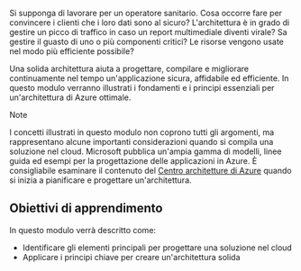 Si supponga di lavorare per un operatore sanitario. Cosa occorre fare per convincere i clienti che i loro dati sono al sicuro? L'architettura è in grado di gestire un picco di traffico in caso un report multimediale diventi virale? Sa gestire il guasto di uno o più componenti critici? Le risorse vengono usate nel modo più efficiente possibile?

Una solida architettura aiuta a progettare, compilare e migliorare continuamente nel tempo un'applicazione sicura, affidabile ed efficiente. In questo modulo verranno illustrati i fondamenti e i principi essenziali per un'architettura di Azure ottimale.

> [!NOTE]
> I concetti illustrati in questo modulo non coprono tutti gli argomenti, ma rappresentano alcune importanti considerazioni quando si compila una soluzione nel cloud. Microsoft pubblica un'ampia gamma di modelli, linee guida ed esempi per la progettazione delle applicazioni in Azure. È consigliabile esaminare il contenuto del [Centro architetture di Azure](https://docs.microsoft.com/azure/architecture/) quando si inizia a pianificare e progettare un'architettura.

## <a name="learning-objectives"></a>Obiettivi di apprendimento

In questo modulo verrà descritto come:

- Identificare gli elementi principali per progettare una soluzione nel cloud
- Applicare i principi chiave per creare un'architettura solida